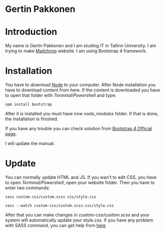 # Gertin Pakkonen

# Introduction
My name is Gertin Pakkonen and I am studing IT in Tallinn University. I am trying to make [Mailchimp](https://mailchimp.com/) website. I am using Bootstrap 4 framework. 

# Installation
You have to download [Node](https://nodejs.org/en/download/) to your computer. After Node installation you have to download content from here. If the content is downloaded you have to open that folder with *Terminal/Powershell* and type: 

`npm install bootstrap`

After it is installed you must have now *node_modules* folder. If that is done, the installation is finished.

If you have any trouble you can check solution from [Bootstrap 4 Official page](https://getbootstrap.com/docs/4.0/getting-started/download/).

I will update the manual.
# Update
You can normally update HTML and JS. If you wan't to edit CSS, you have to open *Terminal/Powershell*, open your website folder. Then you have to enter two commands:

`sass custom-css/custom.scss css/style.css`

`sass --watch custom-css/custom.scss:css/style.css`

After that you can make changes in *custom-css/custom.scss* and your system will automatically update your style.css. If you have any problem with SASS command, you can get help from [here](https://sass-lang.com/install)


